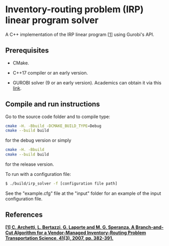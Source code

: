 # Inventory-routing problem (IRP) linear program solver

A C++ implementation of the IRP linear program [[1](#references)] using Gurobi's API.

## Prerequisites

* CMake.

* C++17 compiler or an early version.

* GUROBI solver (9 or an early version). Academics can obtain it via this [link](https://www.gurobi.com/downloads/gurobi-optimizer-eula/#Reg "Gurobi's register page").

## Compile and run instructions

Go to the source code folder and to compile type:

```sh
cmake -H. -Bbuild -DCMAKE_BUILD_TYPE=Debug
cmake --build build
```

for the debug version or simply

```sh
cmake -H. -Bbuild
cmake --build build
```

for the release version.

To run with a configuration file:

```sh
$ ./build/irp_solver -f [configuration file path]
```

See the "example.cfg" file at the "input" folder for an example of the input configuration file.

## References

**[\[1\] C. Archetti, L. Bertazzi, G. Laporte and M. G. Speranza. A Branch-and-Cut Algorithm for a Vendor-Managed Inventory-Routing Problem Transportation Science, 41(3), 2007, pp. 382-391.](https://pubsonline.informs.org/doi/10.1287/trsc.1060.0188)**